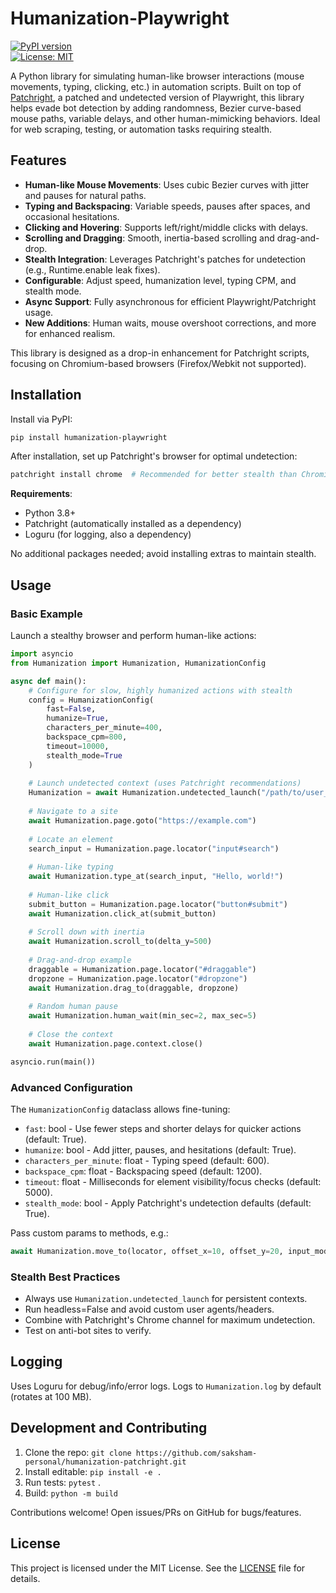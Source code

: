 # Humanization-Playwright

[![PyPI version](https://badge.fury.io/py/humanization-patchright.svg)](https://badge.fury.io/py/humanization-playwright)  
[![License: MIT](https://img.shields.io/badge/License-MIT-yellow.svg)](https://opensource.org/licenses/MIT)  

A Python library for simulating human-like browser interactions (mouse movements, typing, clicking, etc.) in automation scripts. Built on top of [Patchright](https://pypi.org/project/patchright/), a patched and undetected version of Playwright, this library helps evade bot detection by adding randomness, Bezier curve-based mouse paths, variable delays, and other human-mimicking behaviors. Ideal for web scraping, testing, or automation tasks requiring stealth.

## Features

- **Human-like Mouse Movements**: Uses cubic Bezier curves with jitter and pauses for natural paths.
- **Typing and Backspacing**: Variable speeds, pauses after spaces, and occasional hesitations.
- **Clicking and Hovering**: Supports left/right/middle clicks with delays.
- **Scrolling and Dragging**: Smooth, inertia-based scrolling and drag-and-drop.
- **Stealth Integration**: Leverages Patchright's patches for undetection (e.g., Runtime.enable leak fixes).
- **Configurable**: Adjust speed, humanization level, typing CPM, and stealth mode.
- **Async Support**: Fully asynchronous for efficient Playwright/Patchright usage.
- **New Additions**: Human waits, mouse overshoot corrections, and more for enhanced realism.

This library is designed as a drop-in enhancement for Patchright scripts, focusing on Chromium-based browsers (Firefox/Webkit not supported).

## Installation

Install via PyPI:

```bash
pip install humanization-playwright
```

After installation, set up Patchright's browser for optimal undetection:

```bash
patchright install chrome  # Recommended for better stealth than Chromium
```

**Requirements**:
- Python 3.8+
- Patchright (automatically installed as a dependency)
- Loguru (for logging, also a dependency)

No additional packages needed; avoid installing extras to maintain stealth.

## Usage

### Basic Example

Launch a stealthy browser and perform human-like actions:

```python
import asyncio
from Humanization import Humanization, HumanizationConfig

async def main():
    # Configure for slow, highly humanized actions with stealth
    config = HumanizationConfig(
        fast=False,
        humanize=True,
        characters_per_minute=400,
        backspace_cpm=800,
        timeout=10000,
        stealth_mode=True
    )
    
    # Launch undetected context (uses Patchright recommendations)
    Humanization = await Humanization.undetected_launch("/path/to/user_data_dir", config)
    
    # Navigate to a site
    await Humanization.page.goto("https://example.com")
    
    # Locate an element
    search_input = Humanization.page.locator("input#search")
    
    # Human-like typing
    await Humanization.type_at(search_input, "Hello, world!")
    
    # Human-like click
    submit_button = Humanization.page.locator("button#submit")
    await Humanization.click_at(submit_button)
    
    # Scroll down with inertia
    await Humanization.scroll_to(delta_y=500)
    
    # Drag-and-drop example
    draggable = Humanization.page.locator("#draggable")
    dropzone = Humanization.page.locator("#dropzone")
    await Humanization.drag_to(draggable, dropzone)
    
    # Random human pause
    await Humanization.human_wait(min_sec=2, max_sec=5)
    
    # Close the context
    await Humanization.page.context.close()

asyncio.run(main())
```

### Advanced Configuration

The `HumanizationConfig` dataclass allows fine-tuning:

- `fast`: bool - Use fewer steps and shorter delays for quicker actions (default: True).
- `humanize`: bool - Add jitter, pauses, and hesitations (default: True).
- `characters_per_minute`: float - Typing speed (default: 600).
- `backspace_cpm`: float - Backspacing speed (default: 1200).
- `timeout`: float - Milliseconds for element visibility/focus checks (default: 5000).
- `stealth_mode`: bool - Apply Patchright's undetection defaults (default: True).

Pass custom params to methods, e.g.:

```python
await Humanization.move_to(locator, offset_x=10, offset_y=20, input_mode=True)
```

### Stealth Best Practices

- Always use `Humanization.undetected_launch` for persistent contexts.
- Run headless=False and avoid custom user agents/headers.
- Combine with Patchright's Chrome channel for maximum undetection.
- Test on anti-bot sites to verify.

## Logging

Uses Loguru for debug/info/error logs. Logs to `Humanization.log` by default (rotates at 100 MB).

## Development and Contributing

1. Clone the repo: `git clone https://github.com/saksham-personal/humanization-patchright.git`
2. Install editable: `pip install -e .`
3. Run tests: `pytest` .
4. Build: `python -m build`

Contributions welcome! Open issues/PRs on GitHub for bugs/features.

## License

This project is licensed under the MIT License. See the [LICENSE](LICENSE) file for details.
